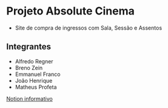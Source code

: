 # Projeto Absolute Cinema
- Site de compra de ingressos com Sala, Sessão e Assentos

## Integrantes
- Alfredo Regner
- Breno Zein
- Emmanuel Franco
- João Henrique
- Matheus Profeta

[Notion informativo](https://mesquite-tumble-17b.notion.site/Absolute-Cinema-1ff42cb686c1804b9a8ff3ef3269ebf3)
